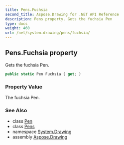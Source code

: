 ```yaml
---
title: Pens.Fuchsia
second_title: Aspose.Drawing for .NET API Reference
description: Pens property. Gets the fuchsia Pen
type: docs
weight: 460
url: /net/system.drawing/pens/fuchsia/
---
```

## Pens.Fuchsia property

Gets the fuchsia Pen.

```csharp
public static Pen Fuchsia { get; }
```

### Property Value

The fuchsia Pen.

### See Also

* class [Pen](../../pen/)
* class [Pens](../)
* namespace [System.Drawing](../../pens/)
* assembly [Aspose.Drawing](../../../)


